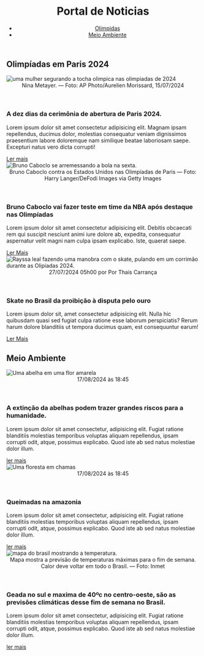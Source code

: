 <!DOCTYPE html>
<html lang="pt-br">
<head>
    <meta charset="UTF-8">
    <meta name="viewport" content="width=device-width, initial-scale=1.0">
    <title>Portal de Noticias</title>
    <link rel="stylesheet" type="text/css" href="./site.css">
</head>
<body>
    <header>
        <div class="container">
            <h1>Portal de Noticias</h1>
            <nav>
                <ul>
                    <li><a title="Ir para a seção de noticia das Olimpidas" href="#olimpiadas">Olimpidas</a></li>
                    <li><a title="Ir para a seção de noticia do Meio ambiente"href="#Ambiental">Meio Ambiente</a></li>
                </ul>
            </nav>
        </div>
    </header>
    <section id="olimpiadas">
        <div class="container">
            <h2>Olimpíadas em Paris 2024</h2>
            <div class="articles">
                <article>
                    <img src="./imagens/ap24197323468863.avif" alt="uma mulher segurando a tocha olimpica nas olimpiadas de 2024"/>
                    <Header class="creation-date">Nina Metayer. — Foto: AP Photo/Aurelien Morissard, 15/07/2024</Header>
                    <h3>A dez dias da cerimônia de abertura de Paris 2024.</h3>
                    <p>Lorem ipsum dolor sit amet consectetur adipisicing elit. Magnam ipsam repellendus, ducimus dolor, molestias consequatur veniam dignissimos praesentium labore doloremque nam similique beatae laboriosam saepe. Excepturi natus vero dicta corrupti!</p>
                    <a href="#">Ler mais</a>
                </article>
                <article>
                    <img class="img" src="./imagens/Bruno Caboclo.avif" alt="Bruno Caboclo se arremessando a bola na sexta."/>
                    <header class="creation-date">Bruno Caboclo contra os Estados Unidos nas Olimpíadas de Paris — Foto: Harry Langer/DeFodi Images via Getty Images</header>
                    <h3>Bruno Caboclo vai fazer teste em time da NBA após destaque nas Olimpíadas</h3>
                    <p>Lorem ipsum dolor sit amet consectetur adipisicing elit. Debitis obcaecati rem qui suscipit nesciunt animi iure dolore ab, expedita, consequatur aspernatur velit magni nam culpa ipsam explicabo. Iste, quaerat saepe.</p>
                    <a href="#">Ler Mais</a>
                </article>
                <article>
                    <img class="img" src="./imagens/rayssa.avif" alt="Rayssa leal fazendo uma manobra com o skate, pulando em um corrimão durante as Olipiadas 2024."/>
                    <header class="creation-date">27/07/2024 05h00 por Por Thais Carrança</header>
                    <h3>Skate no Brasil da proibição à disputa pelo ouro</h3>
                    <p> Lorem ipsum dolor sit, amet consectetur adipisicing elit. Nulla hic quibusdam quasi sed fugiat culpa ratione esse laborum perspiciatis? Rerum harum dolore blanditiis ut tempora ducimus quam, est consequuntur earum!</p>
                    <a href="#">Ler Mais</a>
                </article>
            </div>
        </div>
    </section >
    <section id="Ambiental">
        <div class="container">
            <h2>Meio Ambiente</h2>
            <div class="articles">
                <article>
                    <img src="./imagens/imagem_module 3.jpg" alt="Uma abelha em uma flor amarela">
                    <header>17/08/2024 às 18:45</header>        
                    <h3>A extinção da abelhas podem trazer grandes riscos para a humanidade.</h3>
                    <p>Lorem ipsum dolor sit amet consectetur, adipisicing elit. Fugiat ratione blanditiis molestias temporibus voluptas aliquam repellendus, ipsam corrupti odit, atque, possimus explicabo. Quod iste ab sed natus molestiae dolor illum.</p>
                    <a href="#">ler mais</a>
                </article>
                <article>
                    <img src="./imagens/fogo-na-floresta.jpg" alt="Uma floresta em chamas">
                    <header>17/08/2024 às 18:45</header>        
                    <h3>Queimadas na amazonia</h3>
                    <p>Lorem ipsum dolor sit amet consectetur, adipisicing elit. Fugiat ratione blanditiis molestias temporibus voluptas aliquam repellendus, ipsam corrupti odit, atque, possimus explicabo. Quod iste ab sed natus molestiae dolor illum.</p>
                    <a href="#">ler mais</a>
                </article>
                <article>
                    <img id="temp" src="./imagens/calor-fds-.avif" alt="mapa do brasil mostrando a temperatura.">
                    <header>Mapa mostra a previsão de temperaturas máximas para o fim de semana. Calor deve voltar em todo o Brasil. — Foto: Inmet</header>        
                    <h3>Geada no sul e maxima de 40ºc no centro-oeste, são as previsões climáticas desse fim de semana no Brasil.</h3>
                    <p>Lorem ipsum dolor sit amet consectetur, adipisicing elit. Fugiat ratione blanditiis molestias temporibus voluptas aliquam repellendus, ipsam corrupti odit, atque, possimus explicabo. Quod iste ab sed natus molestiae dolor illum.</p>
                    <a href="#">ler mais</a>
                </article>
            </div>
        </div>
    </section>
</body>
</html>
